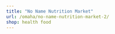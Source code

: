 ```yaml
---
title: "No Name Nutrition Market"
url: /omaha/no-name-nutrition-market-2/
shop: health food
---
```

